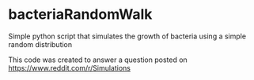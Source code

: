 # bacteriaRandomWalk
Simple python script that simulates the growth of bacteria using a simple random distribution

This code was created to answer a question posted on https://www.reddit.com/r/Simulations
